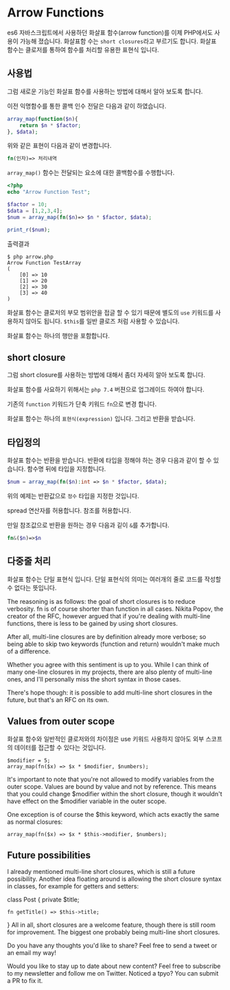 # Arrow Functions
es6 자바스크립트에서 사용하던 화살표 함수(arrow function)를 이제 PHP에서도 사용이 가능해 졌습니다.
화살표함 수는 `short closures`라고 부르기도 합니다. 화살표 함수는 클로저를 통하여 함수를 처리할 유용한 표현식 입니다.

## 사용법
그럼 새로운 기능인 화살표 함수를 사용하는 방법에 대해서 알아 보도록 합니다.

이전 익명함수를 통한 콜백 인수 전달은 다음과 같이 하였습니다.

```php
array_map(function($n){
    return $n * $factor;
}, $data);
```

위와 같은 표현이 다음과 같이 변경합니다.

```php
fn(인자)=> 처리내역
```




`array_map()` 함수는 전달되는 요소에 대한 콜백함수를 수행합니다.

```php
<?php
echo "Arrow Function Test";

$factor = 10;
$data = [1,2,3,4];
$num = array_map(fn($n)=> $n * $factor, $data);

print_r($num);
```

출력결과
```
$ php arrow.php
Arrow Function TestArray
(
    [0] => 10
    [1] => 20
    [2] => 30
    [3] => 40
)
```

화살표 함수는 클로저의 부모 범위안을 접글 할 수 있기 때문에 별도의 `use` 키워드를 사용하지 않아도 됩니다.
`$this`를 일반 클로즈 처럼 사용할 수 있습니다.

화살표 함수는 하나의 행만을 포함합니다.

## short closure
그럼 short closure를 사용하는 방법에 대해서 좀더 자세히 알아 보도록 합니다.

화살표 함수를 사요하기 위해서는 `php 7.4` 버젼으로 업그레이드 하여야 합니다.

기존의 `function` 키워드가 단축 키워드 `fn`으로 변경 합니다.

화살표 함수는 하나의 `표현식(expression)` 입니다. 그리고 반환을 받습니다.


## 타입정의
화살표 함수는 반환을 받습니다. 반환에 타입을 정해야 하는 경우 다음과 같이 할 수 있습니다.
함수명 뒤에 타입을 지정합니다.

```php
$num = array_map(fn($n):int => $n * $factor, $data);
```
위의 예제는 반환값으로 `정수` 타입을 지정한 것입니다.

spread 연산자를 허용합니다.
참조를 허용합니다. 

만일 참조값으로 반환을 원하는 경우 다음과 깉이 `&`를 추가합니다.

```php
fn&($n)=>$n
```

## 다중줄 처리
화살표 함수는 단일 표현식 입니다. 단일 표현식의 의미는 여러개의 줄로 코드를 작성할 수 없다는 뜻입니다.


The reasoning is as follows: the goal of short closures is to reduce verbosity. fn is of course shorter than function in all cases. Nikita Popov, the creator of the RFC, however argued that if you're dealing with multi-line functions, there is less to be gained by using short closures.

After all, multi-line closures are by definition already more verbose; so being able to skip two keywords (function and return) wouldn't make much of a difference.

Whether you agree with this sentiment is up to you. While I can think of many one-line closures in my projects, there are also plenty of multi-line ones, and I'll personally miss the short syntax in those cases.

There's hope though: it is possible to add multi-line short closures in the future, but that's an RFC on its own.


## Values from outer scope
화살표 함수와 일반적인 클로저와의 차이점은 use 키워드 사용하지 않아도 외부 스코프의 데이터를 접근할 수 있다는 것입니다.


```
$modifier = 5;
array_map(fn($x) => $x * $modifier, $numbers);
```

It's important to note that you're not allowed to modify variables from the outer scope. 
Values are bound by value and not by reference. 
This means that you could change $modifier within the short closure, though it wouldn't have effect on the $modifier variable in the outer scope.

One exception is of course the $this keyword, which acts exactly the same as normal closures:

```
array_map(fn($x) => $x * $this->modifier, $numbers);
```

## Future possibilities
I already mentioned multi-line short closures, which is still a future possibility. Another idea floating around is allowing the short closure syntax in classes, for example for getters and setters:

class Post {
    private $title;
 
    fn getTitle() => $this->title;
}
All in all, short closures are a welcome feature, though there is still room for improvement. The biggest one probably being multi-line short closures.

Do you have any thoughts you'd like to share? Feel free to send a tweet or an email my way!

Would you like to stay up to date about new content? Feel free to subscribe to my newsletter and follow me on Twitter. Noticed a tpyo? You can submit a PR to fix it.